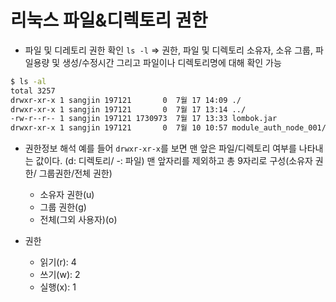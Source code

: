 # 리눅스 파일&디렉토리 권한
* 파일 및 디레토리 권한 확인
```ls -l```
=> 권한, 파일 및 디렉토리 소유자, 소유 그룹, 파일용량 및 생성/수정시간 그리고 파일이나 디렉토리명에 대해 확인 가능
```cmd
$ ls -al
total 3257
drwxr-xr-x 1 sangjin 197121       0  7월 17 14:09 ./
drwxr-xr-x 1 sangjin 197121       0  7월 17 13:14 ../
-rw-r--r-- 1 sangjin 197121 1730973  7월 17 13:33 lombok.jar
drwxr-xr-x 1 sangjin 197121       0  7월 10 10:57 module_auth_node_001/
```

* 권한정보 해석
예를 들어 `drwxr-xr-x`를 보면 맨 앞은 파일/디렉토리 여부를 나타내는 값이다.
(d: 디렉토리/ -: 파일)
맨 앞자리를 제외하고 총 9자리로 구성(소유자 권한/ 그룹권한/전체 권한)
  * 소유자 권한(u)
  * 그룹 권한(g)
  * 전체(그외 사용자)(o)

* 권한
  * 읽기(r): 4
  * 쓰기(w): 2
  * 실행(x): 1
